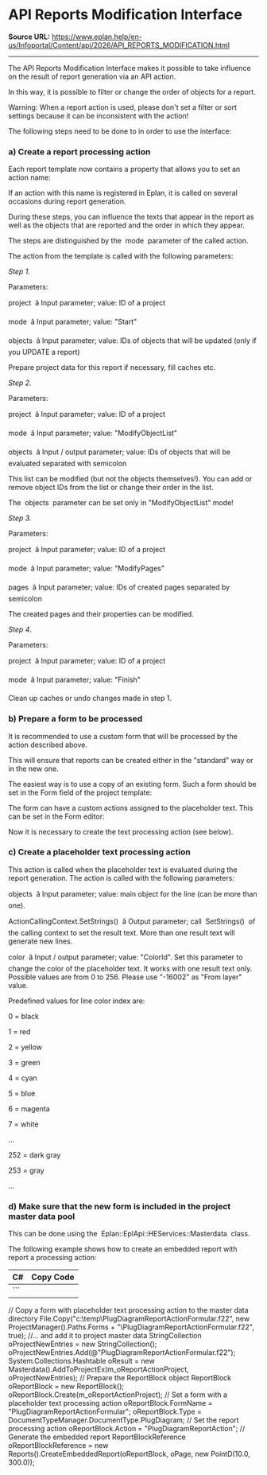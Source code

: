 # API Reports Modification Interface

**Source URL:** https://www.eplan.help/en-us/Infoportal/Content/api/2026/API_REPORTS_MODIFICATION.html

---

The API Reports Modification Interface makes it possible to take influence on the result of report generation via an API action.

In this way, it is possible to filter or change the order of objects for a report.

Warning: When a report action is used, please don't set a filter or sort settings because it can be inconsistent with the action!

The following steps need to be done to in order to use the interface:

### a) Create a report processing action

Each report template now contains a property that allows you to set an action name:



If an action with this name is registered in Eplan, it is called on several occasions during report generation.

During these steps, you can influence the texts that appear in the report as well as the objects that are reported and the order in which they appear.

The steps are distinguished by the  mode  parameter of the called action.

The action from the template is called with the following parameters:

*Step 1.*

Parameters:

project  â Input parameter; value: ID of a project

mode  â Input parameter; value: "Start"

objects  â Input parameter; value: IDs of objects that will be updated (only if you UPDATE a report)

Prepare project data for this report if necessary, fill caches etc.

*Step 2.*

Parameters:

project  â Input parameter; value: ID of a project

mode  â Input parameter; value: "ModifyObjectList"

objects  â Input / output parameter; value: IDs of objects that will be evaluated separated with semicolon

This list can be modified (but not the objects themselves!). You can add or remove object IDs from the list or change their order in the list.

The  objects  parameter can be set only in "ModifyObjectList" mode!

*Step 3.*

Parameters:

project  â Input parameter; value: ID of a project

mode  â Input parameter; value: "ModifyPages"

pages  â Input parameter; value: IDs of created pages separated by semicolon

The created pages and their properties can be modified.

*Step 4*.

Parameters:

project  â Input parameter; value: ID of a project

mode  â Input parameter; value: "Finish"

Clean up caches or undo changes made in step 1.

### b) Prepare a form to be processed

It is recommended to use a custom form that will be processed by the action described above.

This will ensure that reports can be created either in the "standard" way or in the new one.

The easiest way is to use a copy of an existing form. Such a form should be set in the Form field of the project template:



The form can have a custom actions assigned to the placeholder text. This can be set in the Form editor:



Now it is necessary to create the text processing action (see below).

### c) Create a placeholder text processing action

This action is called when the placeholder text is evaluated during the report generation. The action is called with the following parameters:

objects  â Input parameter; value: main object for the line (can be more than one).

ActionCallingContext.SetStrings()  â Output parameter; call  SetStrings()  of the calling context to set the result text. More than one result text will generate new lines.

color  â Input / output parameter; value: "ColorId". Set this parameter to change the color of the placeholder text. It works with one result text only.   
Possible values are from 0 to 256. Please use "-16002" as "From layer" value.

Predefined values for line color index are:

0 = black

1 = red

2 = yellow

3 = green

4 = cyan

5 = blue

6 = magenta

7 = white

...

252 = dark gray

253 = gray

...

### d) Make sure that the new form is included in the project master data pool

This can be done using the  Eplan::EplApi::HEServices::Masterdata  class.

The following example shows how to create an embedded report with report a processing action:

| C# | Copy Code |
| --- | --- |
| ``` 
 // Copy a form with placeholder text processing action to the master data directory
 File.Copy("c:\\temp\\PlugDiagramReportActionFormular.f22", new ProjectManager().Paths.Forms + "\\PlugDiagramReportActionFormular.f22", true);
 //... and add it to project master data
 StringCollection oProjectNewEntries = new StringCollection();
 oProjectNewEntries.Add(@"PlugDiagramReportActionFormular.f22");
 System.Collections.Hashtable oResult = new Masterdata().AddToProjectEx(m_oReportActionProject, oProjectNewEntries);
 // Prepare the ReportBlock object
 ReportBlock oReportBlock = new ReportBlock();
 oReportBlock.Create(m_oReportActionProject);
 // Set a form with a placeholder text processing action
 oReportBlock.FormName = "PlugDiagramReportActionFormular";
 oReportBlock.Type = DocumentTypeManager.DocumentType.PlugDiagram;
 // Set the report processing action
 oReportBlock.Action = "PlugDiagramReportAction";
 // Generate the embedded report
 ReportBlockReference oReportBlockReference = new Reports().CreateEmbeddedReport(oReportBlock, oPage, new PointD(10.0, 300.0));
 ``` | |